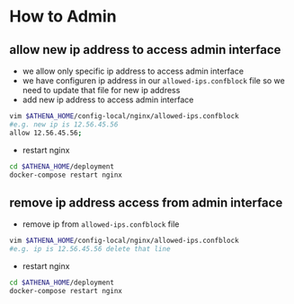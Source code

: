 # How to Admin

## allow new ip address to access admin interface

- we allow only specific ip address to access admin interface
- we have configuren ip address in our `allowed-ips.confblock` file so we need to update that file for new ip address
- add new ip address to access admin interface

```bash
vim $ATHENA_HOME/config-local/nginx/allowed-ips.confblock
#e.g. new ip is 12.56.45.56
allow 12.56.45.56;
```

- restart nginx

```bash
cd $ATHENA_HOME/deployment
docker-compose restart nginx
```

## remove ip address access from admin interface

- remove ip from `allowed-ips.confblock` file

```bash
vim $ATHENA_HOME/config-local/nginx/allowed-ips.confblock
#e.g. ip is 12.56.45.56 delete that line
```

- restart nginx

```bash
cd $ATHENA_HOME/deployment
docker-compose restart nginx
```
